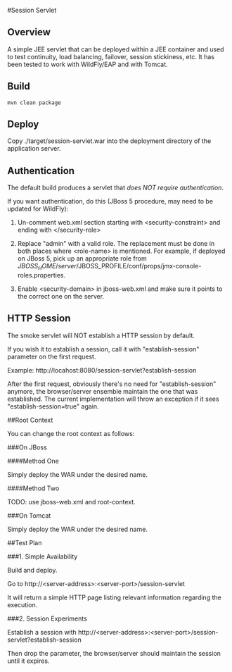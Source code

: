 #Session Servlet

## Overview

A simple JEE servlet that can be deployed within a JEE container and used to test continuity, load balancing, failover, session stickiness, etc. It has been tested to work with WildFly/EAP and with Tomcat.

## Build

    mvn clean package
    
## Deploy
    
Copy ./target/session-servlet.war into the deployment directory of the application server.
    
## Authentication
    
The default build produces a servlet that *does NOT require authentication*.
    
If you want authentication, do this (JBoss 5 procedure, may need to be updated for WildFly):
    
1. Un-comment web.xml section starting with &lt;security-constraint&gt; and ending with &lt;/security-role&gt;
    
2. Replace "admin" with a valid role. The replacement must be done in both places where &lt;role-name&gt; is mentioned. For example, if deployed on JBoss 5, pick up an appropriate role from $JBOSS_HOME/server/$JBOSS_PROFILE/conf/props/jmx-console-roles.properties.
    
3. Enable &lt;security-domain&gt; in jboss-web.xml and make sure it points to the correct one on the server.
    
## HTTP Session

The smoke servlet will NOT establish a HTTP session by default.

If you wish it to establish a session, call it with "establish-session" parameter on the first request.

Example: http://locahost:8080/session-servlet?establish-session

After the first request, obviously there's no need for "establish-session" anymore, the browser/server ensemble maintain the one that was established. The current implementation will throw an exception if it sees "establish-session=true" again.

##Root Context

You can change the root context as follows:

###On JBoss

####Method One

Simply deploy the WAR under the desired name.

####Method Two

TODO: use jboss-web.xml and root-context.

###On Tomcat

Simply deploy the WAR under the desired name.

##Test Plan

###1. Simple Availability

Build and deploy. 

Go to http://&lt;server-address&gt;:&lt;server-port&gt;/session-servlet

It will return a simple HTTP page listing relevant information regarding the execution.

###2. Session Experiments

Establish a session with http://&lt;server-address&gt;:&lt;server-port&gt;/session-servlet?establish-session

Then drop the parameter, the browser/server should maintain the session until it expires.


    



